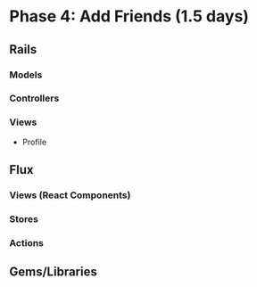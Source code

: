# Phase 4: Add Friends (1.5 days)

## Rails
### Models

### Controllers

### Views
* Profile

## Flux
### Views (React Components)

### Stores

### Actions

## Gems/Libraries
